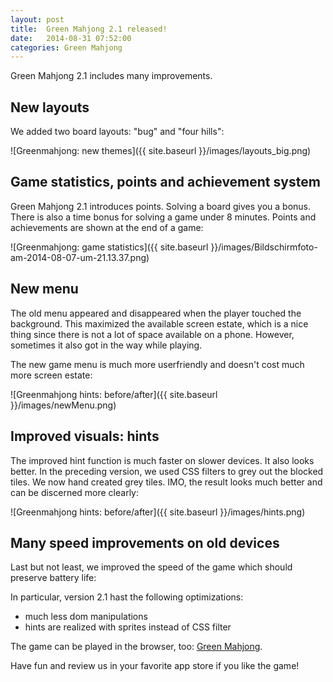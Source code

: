 ```yaml
---
layout: post
title:  Green Mahjong 2.1 released!
date:   2014-08-31 07:52:00
categories: Green Mahjong
---
```

Green Mahjong 2.1 includes many improvements. 

New layouts
-----------

We added two board layouts: "bug" and "four hills":

![Greenmahjong: new themes]({{ site.baseurl }}/images/layouts_big.png)


Game statistics, points and achievement system
----------------------------------------------

Green Mahjong 2.1 introduces points. Solving a board gives you a bonus. There is also a
time bonus for solving a game under 8 minutes. Points and achievements are shown at the 
end of a game:


![Greenmahjong: game statistics]({{ site.baseurl }}/images/Bildschirmfoto-am-2014-08-07-um-21.13.37.png)

New menu
---------
The old menu appeared and disappeared when the player touched the background. This maximized the available screen estate, 
which is a nice thing since there is not a lot of space available on a phone. However, sometimes it also got in the way while 
playing. 

The new game menu is much more userfriendly and doesn't cost much more screen estate: 

![Greenmahjong hints: before/after]({{ site.baseurl }}/images/newMenu.png)
            
            
Improved visuals: hints
------------------------


The improved hint function is much faster on slower devices. It also looks better.
In the preceding version, we used CSS filters to grey out the blocked tiles. We now hand created grey tiles.
IMO, the result looks much better and can be discerned more clearly:

![Greenmahjong hints: before/after]({{ site.baseurl }}/images/hints.png)


Many speed improvements on old devices
--------------------------------------

Last but not least, we improved the speed of the game which should preserve battery life:

In particular, version 2.1 hast the following optimizations:

 * much less dom manipulations
 * hints are realized with sprites instead of CSS filter


The game can be played in the browser, too: [Green Mahjong][PlayGameInBrowser].

Have fun and review us in your favorite app store if you like the game!



[PlayGameInBrowser]: https://play.google.com/store/apps/details?id=de.beck.greenmahjong